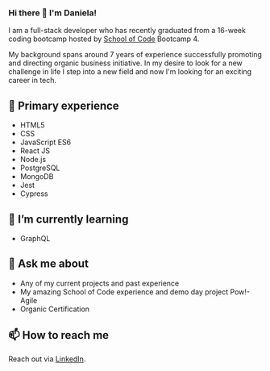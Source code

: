 ### Hi there 👋 I'm Daniela!

I am a full-stack developer who has recently graduated from a 16-week coding bootcamp hosted by [School of Code](https://github.com/SchoolOfCode) Bootcamp 4.

My background spans around 7 years of experience successfully promoting and directing organic business initiative. In my desire to look for a new challenge in life I step into a new field and now I'm looking for an exciting career in tech.

## :telescope: Primary experience
* HTML5
* CSS
* JavaScript ES6
* React JS
* Node.js
* PostgreSQL
* MongoDB
* Jest
* Cypress

## :seedling: I’m currently learning
* GraphQL 

## :speech_balloon: Ask me about
* Any of my current projects and past experience
* My amazing School of Code experience and demo day project Pow!-Agile
* Organic Certification

## :mailbox: How to reach me
Reach out via [LinkedIn](www.linkedin.com/in/daniela-leva).
